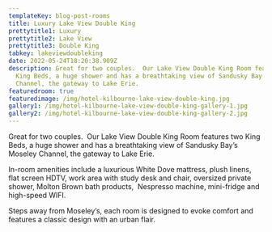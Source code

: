 ```yaml
---
templateKey: blog-post-rooms
title: Luxury Lake View Double King
prettytitle1: Luxury
prettytitle2: Lake View
prettytitle3: Double King
tabkey: lakeviewdoubleking
date: 2022-05-24T18:20:38.909Z
description: Great for two couples.  Our Lake View Double King Room features two
  King Beds, a huge shower and has a breathtaking view of Sandusky Bay’s Moseley
  Channel, the gateway to Lake Erie.
featuredroom: true
featuredimage: /img/hotel-kilbourne-lake-view-double-king.jpg
gallery1: /img/hotel-kilbourne-lake-view-double-king-gallery-1.jpg
gallery2: /img/hotel-kilbourne-lake-view-double-king-gallery-2.jpg
---
```

Great for two couples.  Our Lake View Double King Room features two King Beds, a huge shower and has a breathtaking view of Sandusky Bay’s Moseley Channel, the gateway to Lake Erie.

In-room amenities include a luxurious White Dove mattress, plush linens, flat screen HDTV, work area with study desk and chair, oversized private shower, Molton Brown bath products,  Nespresso machine, mini-fridge and high-speed WIFI.

Steps away from Moseley’s, each room is designed to evoke comfort and features a classic design with an urban flair.
